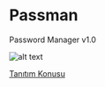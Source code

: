 # Passman
Password Manager v1.0

![alt text](http://ibrahimozturk.me/assets/img/works/cover_1487341927.jpg "Password Manager")

[Tanıtım Konusu](http://ibrahimozturk.me/is/5-sifre-yoneticisi-password-manager)
